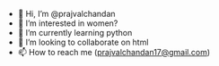- 👋 Hi, I’m @prajvalchandan
- 👀 I’m interested in women?
- 🌱 I’m currently learning python
- 💞️ I’m looking to collaborate on html
- 📫 How to reach me (prajvalchandan17@gmail.com) 

<!---
prajvalchandan/prajvalchandan is a ✨ special ✨ repository because its `README.md` (this file) appears on your GitHub profile.
You can click the Preview link to take a look at your changes.
--->
